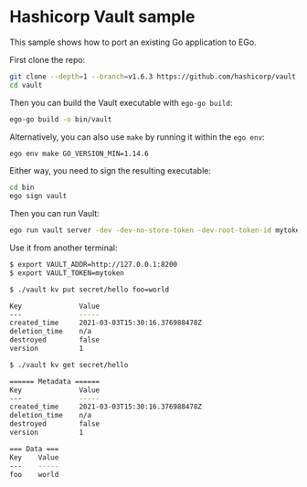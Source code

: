 # Hashicorp Vault sample
This sample shows how to port an existing Go application to EGo.

First clone the repo:
```sh
git clone --depth=1 --branch=v1.6.3 https://github.com/hashicorp/vault
cd vault
```

Then you can build the Vault executable with `ego-go build`:
```sh
ego-go build -o bin/vault
```

Alternatively, you can also use `make` by running it within the `ego env`:
```sh
ego env make GO_VERSION_MIN=1.14.6
```

Either way, you need to sign the resulting executable:
```sh
cd bin
ego sign vault
```

Then you can run Vault:
```sh
ego run vault server -dev -dev-no-store-token -dev-root-token-id mytoken
```

Use it from another terminal:
```sh
$ export VAULT_ADDR=http://127.0.0.1:8200
$ export VAULT_TOKEN=mytoken

$ ./vault kv put secret/hello foo=world

Key              Value
---              -----
created_time     2021-03-03T15:30:16.376988478Z
deletion_time    n/a
destroyed        false
version          1

$ ./vault kv get secret/hello

====== Metadata ======
Key              Value
---              -----
created_time     2021-03-03T15:30:16.376988478Z
deletion_time    n/a
destroyed        false
version          1

=== Data ===
Key    Value
---    -----
foo    world
```
